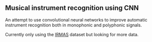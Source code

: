 ## Musical instrument recognition using CNN
An attempt to use convolutional neural networks to improve automatic instrument recognition both in monophonic and polyphonic signals.

Currently only using the [IRMAS](http://www.mtg.upf.edu/download/datasets/irmas) dataset but looking for more data.
